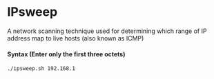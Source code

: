 # IPsweep

A network scanning technique used for determining which range of IP address map to live hosts (also known as ICMP)

#### Syntax (Enter only the first three octets)

`./ipsweep.sh 192.168.1`
